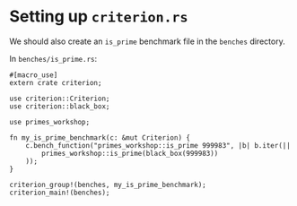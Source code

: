 # Setting up `criterion.rs`

We should also create an `is_prime` benchmark file in the `benches` directory.

In `benches/is_prime.rs`:

```rust,ignore
#[macro_use]
extern crate criterion;

use criterion::Criterion;
use criterion::black_box;

use primes_workshop;

fn my_is_prime_benchmark(c: &mut Criterion) {
    c.bench_function("primes_workshop::is_prime 999983", |b| b.iter(||
        primes_workshop::is_prime(black_box(999983))
    ));
}

criterion_group!(benches, my_is_prime_benchmark);
criterion_main!(benches);
```
